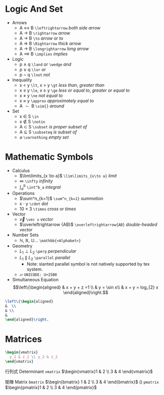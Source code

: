 # Logic And Set
- Arrows
	- A $\leftrightarrow$ B `\leftrightarrow` *both side arrow*
	- A $\rightarrow$ B `\rightarrow` *arrow*
	- A $\to$ B `\to` *arrow* or *to*
	- A $\Rightarrow$ B `\Rightarrow` *thick arrow*
	- A $\longrightarrow$ B `\longrightarrow` *long arrow*
	- A $\implies$ B `\implies` *implies*
- Logic
	- p $\land$ q `\land` or `\wedge` *and*
	- p $\lor$ q `\lor` *or*
	- p $\lnot$ q `\lnot` *not*
- Inequality
	- x $\lt$ y `\lt`, x $\gt$ y `\gt` *less than*, *greater than*
	- x $\le$ y `\le`, x $\ge$ y `\ge` *less or equal to*, *greater or equal to*
	- x $\ne$ y `\ne` *not equal to*
	- x $\approx$ y `\approx` *approximately equal to*
	- A $\sim{}$ B `\sim{}` *around*
- Set
	- x $\in$ S `\in` 
	- x $\notin$ S `\notin`
	- A $\subset$ S `\subset` *is proper subset of*
	- A $\subseteq$ S `\subseteq` *is subset of*
	- $\varnothing$ `\varnothing` *empty set*
# Mathematic Symbols
- Calculus
	- $\lim\limits_{x \to a}$ `\lim\limits_{x\to a}` *limit*
	- $\infty$ `\infty` *infinity*
	- $\int^b_a$ `\int^b_a` *integral*
- Operations
	- $\sum^n_{k=1}$ `\sum^n_{k=1}` *summation*
	- x $\cdot$ y `\cdot` *dot*
	- 10 $\times$ 3 `\times` *cross* or *times*
- Vector
	- $\vec v$ `\vec v` *vector*
	- $\overleftrightarrow {AB}$ `\overleftrightarrow{AB}` *double-headed vector*
- Number Sets
	- $\mathbb{N}$, $\mathbb{R}$, $\mathbb{U}$... `\mathbb{<Alphabet>}`
- Geometry
	- $L_1 \perp L_2$ `\perp` *perpendicular*
	- $L_1 \parallel L_2$ `\parallel` *parallel*
		- Note: slanted parallel symbol is not natively supported by tex system.
	- ▱ `UNICODE: U+25B0`
- Simultaneous Equation 
$$\left\{\begin{aligned}
& x + y + z =1 \\
& y = \sin x\\
& x + y = log_{2} x
\end{aligned}\right.$$


```latex
\left\{\begin{aligned}
&  \\
& \\
& 
\end{aligned}\right.
```
# Matrices
```LaTeX
\begin{vmatrix}
  y_1 & z_1 \\ y_2 & z_2
\end{vmatrix}
```
行列式 Determinant `vmatrix` $\begin{vmatrix}1 & 2 \\ 3 & 4 \end{vmatrix}$

矩陣 Matrix `bmatrix` $\begin{bmatrix} 1 & 2  \\ 3 & 4 \end{bmatrix}$
() `pmatrix` $\begin{pmatrix}1 & 2 \\ 3 & 4 \end{pmatrix}$
